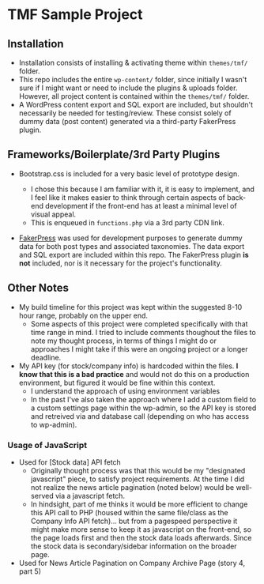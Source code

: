
# TMF Sample Project

## Installation
- Installation consists of installing & activating theme within `themes/tmf/` folder.
- This repo includes the entire `wp-content/` folder, since initially I wasn't sure if I might want or need to include the plugins & uploads folder. However, all project content is contained within the `themes/tmf/` folder.
- A WordPress content export and SQL export are included, but shouldn't necessarily be needed for testing/review. These consist solely of dummy data (post content) generated via a third-party FakerPress plugin.

## Frameworks/Boilerplate/3rd Party Plugins
- Bootstrap.css is included for a very basic level of prototype design.
	- I chose this because I am familiar with it, it is easy to implement, and I feel like it makes easier to think through certain aspects of back-end development if the front-end has at least a minimal level of visual appeal.
	- This is enqueued in `functions.php` via a 3rd party CDN link.

- [FakerPress](https://wordpress.org/plugins/fakerpress/) was used for development purposes to generate dummy data for both post types and associated taxonomies. The data export and SQL export are included within this repo. The FakerPress plugin **is not** included, nor is it necessary for the project's functionality.

## Other Notes
- My build timeline for this project was kept within the suggested 8-10 hour range, probably on the upper end.
	- Some aspects of this project were completed specifically with that time range in mind. I tried to include comments thoughout the files to note my thought process, in terms of things I might do or approaches I might take if this were an ongoing project or a longer deadline.
- My API key (for stock/company info) is hardcoded within the files. **I know that this is a bad practice** and would not do this on a production environment, but figured it would be fine within this context.
	- I understand the approach of using environment variables
	- In the past I've also taken the approach where I add a custom field to a custom settings page within the wp-admin, so the API key is stored and retreived via and database call (depending on who has access to wp-admin).



### Usage of JavaScript
- Used for [Stock data] API fetch
	- Originally thought process was that this would be my "designated javascript" piece, to satisfy project requirements. At the time I did not realize the news article pagination (noted below) would be well-served via a javascript fetch.
	- In hindsight, part of me thinks it would be more efficient to change this API call to PHP (housed within the same file/class as the Company Info API fetch)... but from a pagespeed perspective it might make more sense to keep it as javascript on the front-end, so the page loads first and then the stock data loads afterwards. Since the stock data is secondary/sidebar information on the broader page.
- Used for News Article Pagination on Company Archive Page (story 4, part 5)